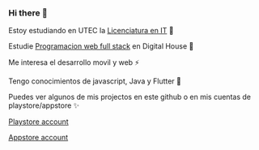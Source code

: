 ### Hi there 👋


Estoy estudiando en UTEC la [Licenciatura en IT](https://utec.edu.uy/es/educacion/carrera/licenciatura-en-tecnologias-de-la-informacion/) 🔭

Estudie [Programacion web full stack](https://www.digitalhouse.com/productos/programacion/programacion-web-full-stack) en Digital House 🌱

Me interesa el desarrollo movil y web ⚡

Tengo conocimientos de javascript, Java y Flutter 💬

Puedes ver algunos de mis projectos en este github o en mis cuentas de playstore/appstore ✨

[Playstore account](https://play.google.com/store/apps/dev?id=8145965427498658049)

[Appstore account](https://apps.apple.com/us/developer/guillermo-rodriguez/id1611904530)

<!--
**guillermo-rodriguez-dev/guillermo-rodriguez-dev** is a ✨ _special_ ✨ repository because its `README.md` (this file) appears on your GitHub profile.

Here are some ideas to get you started:

- 🔭 I’m currently working on ...
- 🌱 I’m currently learning ...
- 👯 I’m looking to collaborate on ...
- 🤔 I’m looking for help with ...
- 💬 Ask me about ...
- 📫 How to reach me: ...
- 😄 Pronouns: ...
- ⚡ Fun fact: ...
-->
